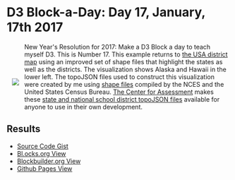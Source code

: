 # D3 Block-a-Day: Day 17, January, 17th 2017

<a href="https://dbetebenner.github.io/D3_01172017/"><img src="https://gist.githubusercontent.com/dbetebenner/35c15572f0e296e67fae67626a9f0a9b/raw/99770d84e36c762f94abb5125a1f26ed16571634/thumbnail.png" align="left" hspace="12" vspace="80"></a>

New Year's Resolution for 2017: Make a D3 Block a day to teach myself D3. This is Number 17. This example
returns to [the USA district map](https://github.com/dbetebenner/D3_01102017) using an improved set of shape
files that highlight the states as well as the districts. The visualization shows Alaska and Hawaii in the lower left.
The topoJSON files used to construct this visualization were created by me using
[shape files](https://nces.ed.gov/programs/edge/geographicDistrictBoundary.aspx) compiled by the NCES and the United States Census Bureau.
[The Center for Assessment](https://github.com/CenterForAssessment) makes these
[state and national school district topoJSON files](https://github.com/CenterForAssessment/SGPspatialData) available
for anyone to use in their own development.

## Results

* [Source Code Gist](https://gist.github.com/dbetebenner/9dd181d0f2c43da94a1961fb18751b4a)
* [Bl.ocks.org View](http://bl.ocks.org/dbetebenner/9dd181d0f2c43da94a1961fb18751b4a)
* [Blockbuilder.org View](http://blockbuilder.org/dbetebenner/9dd181d0f2c43da94a1961fb18751b4a)
* [Github Pages View](https://dbetebenner.github.io/D3_01172017/)
